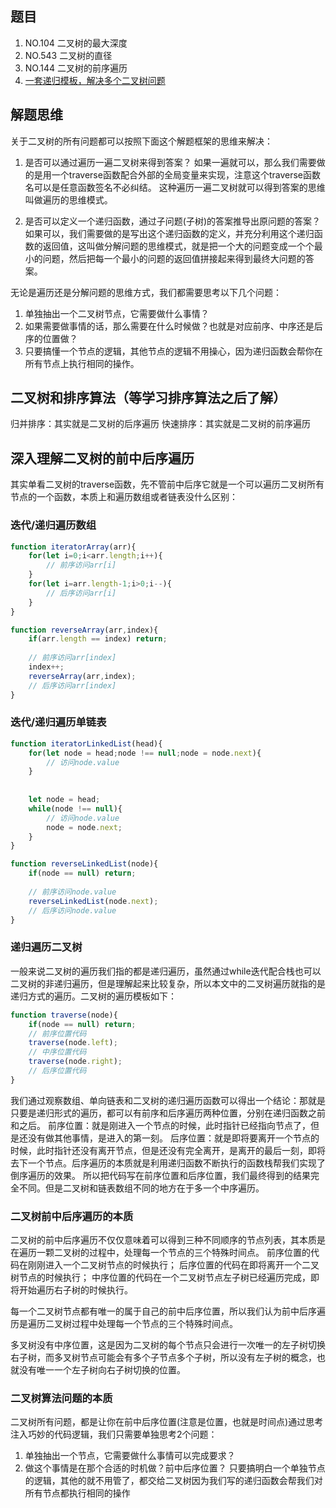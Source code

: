 ## 题目
1. NO.104 二叉树的最大深度
2. NO.543 二叉树的直径
3. NO.144 二叉树的前序遍历
4. [一套递归模板，解决多个二叉树问题](https://leetcode.cn/problems/maximum-depth-of-binary-tree/solution/yi-tao-mo-ban-jie-jue-duo-ge-by-zhang-xi-yqep/)

## 解题思维
关于二叉树的所有问题都可以按照下面这个解题框架的思维来解决：

1. 是否可以通过遍历一遍二叉树来得到答案？
如果一遍就可以，那么我们需要做的是用一个traverse函数配合外部的全局变量来实现，注意这个traverse函数名可以是任意函数签名不必纠结。
这种遍历一遍二叉树就可以得到答案的思维叫做遍历的思维模式。

2. 是否可以定义一个递归函数，通过子问题(子树)的答案推导出原问题的答案？
如果可以，我们需要做的是写出这个递归函数的定义，并充分利用这个递归函数的返回值，这叫做分解问题的思维模式，就是把一个大的问题变成一个个最小的问题，然后把每一个最小的问题的返回值拼接起来得到最终大问题的答案。

无论是遍历还是分解问题的思维方式，我们都需要思考以下几个问题：
1. 单独抽出一个二叉树节点，它需要做什么事情？
2. 如果需要做事情的话，那么需要在什么时候做？也就是对应前序、中序还是后序的位置做？
3. 只要搞懂一个节点的逻辑，其他节点的逻辑不用操心，因为递归函数会帮你在所有节点上执行相同的操作。


## 二叉树和排序算法（等学习排序算法之后了解）
归并排序：其实就是二叉树的后序遍历
快速排序：其实就是二叉树的前序遍历

## 深入理解二叉树的前中后序遍历

其实单看二叉树的traverse函数，先不管前中后序它就是一个可以遍历二叉树所有节点的一个函数，本质上和遍历数组或者链表没什么区别：

### 迭代/递归遍历数组
```js
function iteratorArray(arr){
	for(let i=0;i<arr.length;i++){
		// 前序访问arr[i]
	}
	for(let i=arr.length-1;i>0;i--){
		// 后序访问arr[i]
	}
}

function reverseArray(arr,index){
	if(arr.length == index) return;
	
	// 前序访问arr[index]
	index++;
	reverseArray(arr,index);
	// 后序访问arr[index]
}
```

### 迭代/递归遍历单链表
```js
function iteratorLinkedList(head){
	for(let node = head;node !== null;node = node.next){
		// 访问node.value
	}
	
	
	let node = head;
	while(node !== null){
		// 访问node.value
		node = node.next;
	}
}

function reverseLinkedList(node){
	if(node == null) return;
	
	// 前序访问node.value
	reverseLinkedList(node.next);
	// 后序访问node.value
}
```

### 递归遍历二叉树
一般来说二叉树的遍历我们指的都是递归遍历，虽然通过while迭代配合栈也可以二叉树的非递归遍历，但是理解起来比较复杂，所以本文中的二叉树遍历就指的是递归方式的遍历。二叉树的遍历模板如下：
```js
function traverse(node){
	if(node == null) return;
	// 前序位置代码
	traverse(node.left);
	// 中序位置代码
	traverse(node.right);
	// 后序位置代码
}
```

我们通过观察数组、单向链表和二叉树的递归遍历函数可以得出一个结论：那就是只要是递归形式的遍历，都可以有前序和后序遍历两种位置，分别在递归函数之前和之后。
前序位置：就是刚进入一个节点的时候，此时指针已经指向节点了，但是还没有做其他事情，是进入的第一刻。
后序位置：就是即将要离开一个节点的时候，此时指针还没有离开节点，但是还没有完全离开，是离开的最后一刻，即将去下一个节点。后序遍历的本质就是利用递归函数不断执行的函数栈帮我们实现了倒序遍历的效果。
所以把代码写在前序位置和后序位置，我们最终得到的结果完全不同。但是二叉树和链表数组不同的地方在于多一个中序遍历。

### 二叉树前中后序遍历的本质
二叉树的前中后序遍历不仅仅意味着可以得到三种不同顺序的节点列表，其本质是在遍历一颗二叉树的过程中，处理每一个节点的三个特殊时间点。
前序位置的代码在刚刚进入一个二叉树节点的时候执行；
后序位置的代码在即将离开一个二叉树节点的时候执行；
中序位置的代码在一个二叉树节点左子树已经遍历完成，即将开始遍历右子树的时候执行。

每一个二叉树节点都有唯一的属于自己的前中后序位置，所以我们认为前中后序遍历是遍历二叉树过程中处理每一个节点的三个特殊时间点。

多叉树没有中序位置，这是因为二叉树的每个节点只会进行一次唯一的左子树切换右子树，而多叉树节点可能会有多个子节点多个子树，所以没有左子树的概念，也就没有唯一一个左子树向右子树切换的位置。

### 二叉树算法问题的本质
二叉树所有问题，都是让你在前中后序位置(注意是位置，也就是时间点)通过思考注入巧妙的代码逻辑，我们只需要单独思考2个问题：
1. 单独抽出一个节点，它需要做什么事情可以完成要求？
2. 做这个事情是在那个合适的时机做？前中后序位置？
只要搞明白一个单独节点的逻辑，其他的就不用管了，都交给二叉树因为我们写的递归函数会帮我们对所有节点都执行相同的操作




